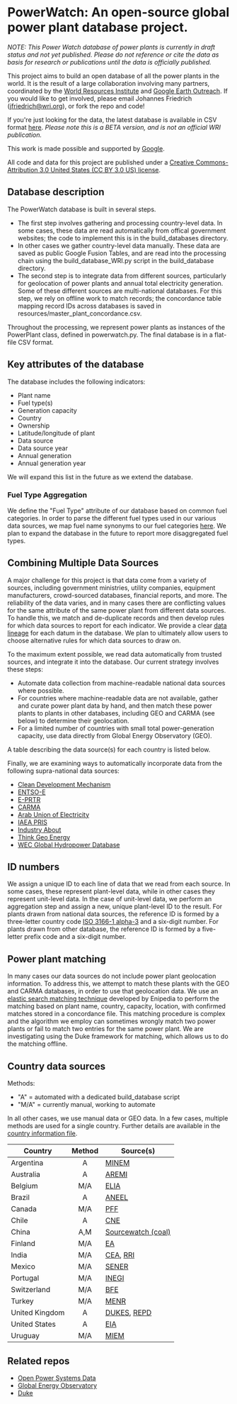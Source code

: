 # PowerWatch: An open-source global power plant database project.

*NOTE: This Power Watch database of power plants is currently in draft status and not yet published. Please do not reference or cite the data as basis for research or publications until the data is officially published.*

This project aims to build an open database of all the power plants in the world. It is the result of a large collaboration involving many partners, coordinated by the [World Resources Institute](https://www.wri.org/) and [Google Earth Outreach](https://www.google.com/earth/outreach/index.html). If you would like to get involved, please email Johannes Friedrich (jfriedrich@wri.org), or fork the repo and code!

If you're just looking for the data, the latest database is available in CSV format [here](https://github.com/wri/powerwatch/blob/master/output_database/). *Please note this is a BETA version, and is not an official WRI publication.*

This work is made possible and supported by [Google](https://www.google.com).

All code and data for this project are published under a [Creative Commons-Attribution 3.0 United States (CC BY 3.0 US) license](https://creativecommons.org/licenses/by/3.0/us/).

## Database description

The PowerWatch database is built in several steps. 

* The first step involves gathering and processing country-level data. In some cases, these data are read automatically from offical government websites; the code to implement this is in the build_databases directory.
* In other cases we gather country-level data manually. These data are saved as public Google Fusion Tables, and are read into the processing chain using the build_database_WRI.py script in the build_database directory. 
* The second step is to integrate data from different sources, particularly for geolocation of power plants and annual total electricity generation. Some of these different sources are multi-national databases. For this step, we rely on offline work to match records; the concordance table mapping record IDs across databases is saved in resources/master_plant_concordance.csv.

Throughout the processing, we represent power plants as instances of the PowerPlant class, defined in powerwatch.py. The final database is in a flat-file CSV format.

## Key attributes of the database

The database includes the following indicators:

* Plant name
* Fuel type(s)
* Generation capacity
* Country
* Ownership
* Latitude/longitude of plant
* Data source
* Data source year
* Annual generation
* Annual generation year

We will expand this list in the future as we extend the database.

### Fuel Type Aggregation

We define the "Fuel Type" attribute of our database based on common fuel categories. In order to parse the different fuel types used in our various data sources, we map fuel name synonyms to our fuel categories [here](https://github.com/wri/powerwatch/blob/master/resources/fuel_type_thesaurus). We plan to expand the database in the future to report more disaggregated fuel types.

## Combining Multiple Data Sources

A major challenge for this project is that data come from a variety of sources, including government ministries, utility companies, equipment manufacturers, crowd-sourced databases, financial reports, and more. The reliability of the data varies, and in many cases there are conflicting values for the same attribute of the same power plant from different data sources. To handle this, we match and de-duplicate records and then develop rules for which data sources to report for each indicator. We provide a clear [data lineage](https://en.wikipedia.org/wiki/Data_lineage) for each datum in the database. We plan to ultimately allow users to choose alternative rules for which data sources to draw on.

To the maximum extent possible, we read data automatically from trusted sources, and integrate it into the database. Our current strategy involves these steps:

* Automate data collection from machine-readable national data sources where possible. 
* For countries where machine-readable data are not available, gather and curate power plant data by hand, and then match these power plants to plants in other databases, including GEO and CARMA (see below) to determine their geolocation.
* For a limited number of countries with small total power-generation capacity, use data directly from Global Energy Observatory (GEO). 

A table describing the data source(s) for each country is listed below.

Finally, we are examining ways to automatically incorporate data from the following supra-national data sources:

* [Clean Development Mechanism](https://cdm.unfccc.int/Projects/projsearch.html)
* [ENTSO-E](https://www.entsoe.eu/Pages/default.aspx)
* [E-PRTR](http://prtr.ec.europa.eu/)
* [CARMA](http://carma.org/)
* [Arab Union of Electricity](http://www.auptde.org/Default.aspx?lang=en)
* [IAEA PRIS](https://www.iaea.org/pris/)
* [Industry About](http://www.industryabout.com/energy)
* [Think Geo Energy](http://www.thinkgeoenergy.com/map/)
* [WEC Global Hydropower Database](https://www.worldenergy.org/data/resources/resource/hydropower/)

## ID numbers

We assign a unique ID to each line of data that we read from each source. In some cases, these represent plant-level data, while in other cases they represent unit-level data. In the case of unit-level data, we perform an aggregation step and assign a new, unique plant-level ID to the result. For plants drawn from national data sources, the reference ID is formed by a three-letter country code [ISO 3166-1 alpha-3](http://unstats.un.org/unsd/tradekb/Knowledgebase/Country-Code) and a six-digit number. For plants drawn from other database, the reference ID is formed by a five-letter prefix code and a six-digit number.

## Power plant matching

In many cases our data sources do not include power plant geolocation information. To address this, we attempt to match these plants with the GEO and CARMA databases, in order to use that geolocation data. We use an [elastic search matching technique](https://github.com/cbdavis/enipedia-search) developed by Enipedia to perform the matching based on plant name, country, capacity, location, with confirmed matches stored in a concordance file. This matching procedure is complex and the algorithm we employ can sometimes wrongly match two power plants or fail to match two entries for the same power plant. We are investigating using the Duke framework for matching, which allows us to do the matching offline.

## Country data sources

Methods:
* "A" = automated with a dedicated build_database script
* "M/A" = currently manual, working to automate

In all other cases, we use manual data or GEO data. In a few cases, multiple methods are used for a single country. Further details are available in the [country information file](https://github.com/wri/powerwatch/blob/master/resources/country_information.csv).


| Country 		| Method  | Source(s)   
| --------------|:-------:|-------------
| Argentina		| A 	  | [MINEM](http://datos.minem.gob.ar)
| Australia		| A 	  | [AREMI](http://nationalmap.gov.au/renewables/)
| Belgium       | M/A     | [ELIA](http://publications.elia.be/upload/ProductionParkOverview.html?TS=20120416193815)
| Brazil		| A 	  | [ANEEL](http://sigel.aneel.gov.br/kmz.html)
| Canada        | M/A     | [PFF](http://powerforthefuture.ca/electricity-411/electricity-map/)
| Chile 		| A  	  | [CNE](http://datos.energiaabierta.cne.cl/developers/)
| China   		| A,M  	  | [Sourcewatch (coal)](http://www.sourcewatch.org/index.php/Category:Existing_coal_plants_in_China)
| Finland       | M/A     | [EA](http://www.energiavirasto.fi/en/voimalaitosrekisteri)
| India         | M/A     | [CEA](http://www.cea.nic.in/), [RRI](https://www.recregistryindia.nic.in/)
| Mexico        | M/A     | [SENER](http://base.energia.gob.mx/dgaic/DA/P/DGPlaneacionInformacionEnergeticas/CapacidadInstaladaPlantasProceso/SENER_05_CapacidadInstaladaPlantasPorPlantasProceso-PMXE1C18.csv)
| Portugal      | M/A     | [INEGI](http://e2p.inegi.up.pt/#Tec7)
| Switzerland   | M/A     | [BFE](http://www.bfe.admin.ch/geoinformation/05061/05249/index.html?lang=en)
| Turkey        | M/A     | [MENR](http://www.enerji.gov.tr/en-US/Mainpage)
| United Kingdom | A   	  | [DUKES](https://www.gov.uk/government/collections/digest-of-uk-energy-statistics-dukes), [REPD](https://www.gov.uk/government/collections/renewable-energy-planning-data)
| United States | A   	  | [EIA](https://www.eia.gov/electricity/data/eia860/)
| Uruguay       | M/A     | [MIEM](http://www.miem.gub.uy/en/datos-abiertos)

 
## Related repos

* [Open Power Systems Data](https://github.com/Open-Power-System-Data/)
* [Global Energy Observatory](https://github.com/hariharshankar/pygeo)
* [Duke](https://github.com/larsga/Duke)
